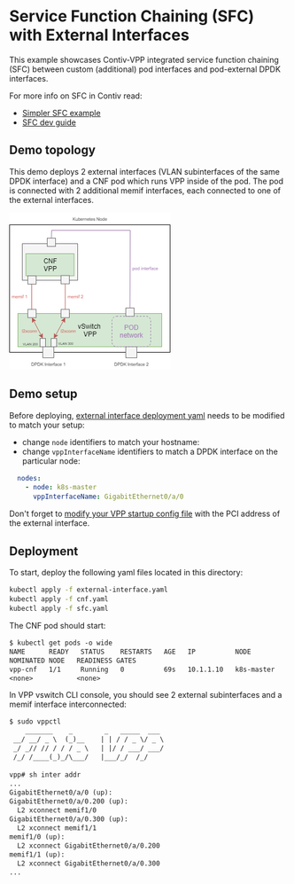 # Service Function Chaining (SFC) with External Interfaces

This example showcases Contiv-VPP integrated service function chaining (SFC)
between custom (additional) pod interfaces and pod-external DPDK interfaces.

For more info on SFC in Contiv read:
 - [Simpler SFC example](../README.md)
 - [SFC dev guide](../../../docs/dev-guide/SFC.md)

 ## Demo topology
 
 This demo deploys 2 external interfaces (VLAN subinterfaces of the same DPDK interface)
 and a CNF pod which runs VPP inside of the pod. The pod is connected with 2 additional
 memif interfaces, each connected to one of the external interfaces.

![sfc external interface.](sfc-external-interface.png)

## Demo setup
 
 Before deploying, [external interface deployment yaml](external-interface.yaml) needs to be modified 
 to match your setup:
 
 - change `node` identifiers to match your hostname:
 - change `vppInterfaceName` identifiers to match a DPDK interface on the particular node:
 
```yaml
  nodes:
    - node: k8s-master
      vppInterfaceName: GigabitEthernet0/a/0
```

Don't forget to [modify your VPP startup config file](../../../../docs/setup/VPP_CONFIG.md) 
with the PCI address of the external interface.

## Deployment

To start, deploy the following yaml files located in this directory:
 ```bash
kubectl apply -f external-interface.yaml
kubectl apply -f cnf.yaml
kubectl apply -f sfc.yaml
```

The CNF pod should start:
```
$ kubectl get pods -o wide
NAME      READY   STATUS    RESTARTS   AGE   IP          NODE         NOMINATED NODE   READINESS GATES
vpp-cnf   1/1     Running   0          69s   10.1.1.10   k8s-master   <none>           <none>
```

In VPP vswitch CLI console, you should see 2 external subinterfaces and a memif interface interconnected:
```
$ sudo vppctl
    _______    _        _   _____  ___ 
 __/ __/ _ \  (_)__    | | / / _ \/ _ \
 _/ _// // / / / _ \   | |/ / ___/ ___/
 /_/ /____(_)_/\___/   |___/_/  /_/    

vpp# sh inter addr
...
GigabitEthernet0/a/0 (up):
GigabitEthernet0/a/0.200 (up):
  L2 xconnect memif1/0
GigabitEthernet0/a/0.300 (up):
  L2 xconnect memif1/1
memif1/0 (up):
  L2 xconnect GigabitEthernet0/a/0.200
memif1/1 (up):
  L2 xconnect GigabitEthernet0/a/0.300
...
```